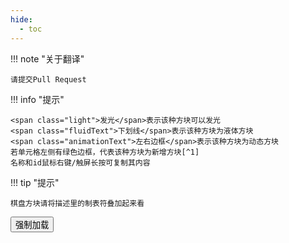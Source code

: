 ```yaml
---
hide:
  - toc
---
```


!!! note "关于翻译"

    请提交Pull Request

!!! info "提示"

    <span class="light">发光</span>表示该种方块可以发光  
    <span class="fluidText">下划线</span>表示该种方块为液体方块  
    <span class="animationText">左右边框</span>表示该种方块为动态方块  
    若单元格左侧有绿色边框，代表该种方块为新增方块[^1]  
    名称和id鼠标右键/触屏长按可复制其内容

!!! tip "提示"

    棋盘方块请将描述里的制表符叠加起来看

<button title="要是方块速查表没有加载，请点击此按钮" class="md-button" id="refresh">强制加载</button>

<div id="voxelTable"></div>

[^1]: 其判定方法为，用户上次查看文档时文档未收录的方块

<script src="../../_assets/voxelTable/main.mjs" type="module"></script>
